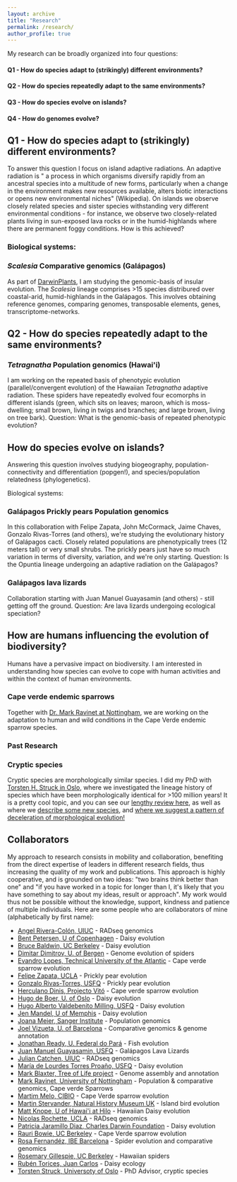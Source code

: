```yaml
---
layout: archive
title: "Research"
permalink: /research/
author_profile: true
---
```


My research can be broadly organized into four questions:
#### Q1 - How do species adapt to (strikingly) different environments?
#### Q2 - How do species repeatedly adapt to the same environments?
#### Q3 - How do species evolve on islands?
#### Q4 - How do genomes evolve?

## Q1 - How do species adapt to (strikingly) different environments?
To answer this question I focus on island adaptive radiations. An adaptive radiation is " a process in which organisms diversify rapidly from an ancestral species into a multitude of new forms, particularly when a change in the environment makes new resources available, alters biotic interactions or opens new environmental niches" (Wikipedia). On islands we observe closely related species and sister species withstanding very different environmental conditions - for instance, we observe two closely-related plants living in sun-exposed lava rocks or in the humid-highlands where there are permanent foggy conditions. How is this achieved?

### Biological systems:
### *Scalesia* Comparative genomics (Galápagos) ###
As part of [DarwinPlants](http://darwin-plants.com/), I am studying the genomic-basis of insular evolution. The *Scalesia* lineage comprises >15 species distribured over coastal-arid, humid-highlands in the Galápagos. This involves obtaining reference genomes, comparing genomes, transposable elements, genes, transcriptome-networks.

## Q2 - How do species repeatedly adapt to the same environments?
### *Tetragnatha* Population genomics (Hawai'i) ### 
I am working on the repeated basis of phenotypic evolution (parallel/convergent evolution) of the Hawaiian *Tetragnatha* adaptive radiation. These spiders have repeatedly evolved four ecomorphs in different islands (green, which sits on leaves; maroon, which is moss-dwelling; small brown, living in twigs and branches; and large brown, living on tree bark). 
Question: What is the genomic-basis of repeated phenotypic evolution?

## How do species evolve on islands?
Answering this question involves studying biogeography, population-connectivity and differentiation (popgen!), and species/population relatedness (phylogenetics).

Biological systems:
### Galápagos Prickly pears Population genomics ###
In this collaboration with Felipe Zapata, John McCormack, Jaime Chaves, Gonzalo Rivas-Torres (and others), we're studying the evolutionary history of Galápagos cacti. Closely related populations are phenotypically trees (12 meters tall) or very small shrubs. The prickly pears just have so much variation in terms of diversity, variation, and we're only starting.
Question: Is the Opuntia lineage undergoing an adaptive radiation on the Galápagos?

### Galápagos lava lizards ###
Collaboration starting with Juan Manuel Guayasamin (and others) - still getting off the ground.
Question: Are lava lizards undergoing ecological speciation?

## How are humans influencing the evolution of biodiversity?
Humans have a pervasive impact on biodiversity. I am interested in understanding how species can evolve to cope with human activities and within the context of human environments.

### Cape verde endemic sparrows ###
Together with [Dr. Mark Ravinet at Nottingham](https://www.nottingham.ac.uk/research/groups/cells-organisms-and-molecular-genetics/people/mark.ravinet), we are working on the adaptation to human and wild conditions in the Cape Verde endemic sparrow species.


### Past Research ###
### Cryptic species ###
Cryptic species are morphologically similar species. I did my PhD with [Torsten H. Struck in Oslo](https://www.nhm.uio.no/english/about/organization/research-collections/people/torsths/), where we investigated the lineage history of species which have been morphologically identical for >100 million years! It is a pretty cool topic, and you can see our [lengthy review here](https://www.sciencedirect.com/science/article/abs/pii/S0169534717302902), as well as where we [describe some new species](https://www.sciencedirect.com/science/article/pii/S1055790319303975), and [where we suggest a pattern of deceleration of morphological evolution!](https://onlinelibrary.wiley.com/doi/full/10.1111/evo.13884)


Collaborators
----
My approach to research consists in mobility and collaboration, benefiting from the direct expertise of leaders in different research fields, thus increasing the quality of my work and publications. This approach is highly cooperative, and is grounded on two ideas: "two brains think better than one" and "if you have worked in a topic for longer than I, it's likely that you have something to say about my ideas, result or approach". My work would thus not be possible without the knowledge, support, kindness and patience of multiple individuals.
Here are some people who are collaborators of mine (alphabetically by first name):
  * [Angel Rivera-Colón, UIUC](http://catchenlab.life.illinois.edu/) - RADseq genomics
  * [Bent Petersen, U of Copenhagen](https://globe.ku.dk/staff-list/?pure=en/persons/271131) - Daisy evolution
  * [Bruce Baldwin, UC Berkeley](https://ib.berkeley.edu/people/faculty/baldwinb) - Daisy evolution
  * [Dimitar Dimitrov, U. of Bergen](https://www.uib.no/en/persons/Dimitar.Dimitrov) - Genome evolution of spiders
  * [Evandro Lopes, Technical University of the Atlantic](https://scholar.google.com/citations?user=FNULlLwAAAAJ&hl=en) - Cape verde sparrow evolution
  * [Felipe Zapata, UCLA](https://www.zapatalab.org/) - Prickly pear evolution
  * [Gonzalo Rivas-Torres, USFQ](https://ecologyecuador.com/) - Prickly pear evolution
  * [Herculano Dinis, Projecto Vitó](https://orcid.org/0000-0002-2674-5591) - Cape verde sparrow evolution
  * [Hugo de Boer, U. of Oslo](https://www.nhm.uio.no/english/about/organization/research-collections/people/hugode/) - Daisy evolution
  * [Hugo Alberto Valdebenito Milling, USFQ](https://www.usfq.edu.ec/en/profiles/hugo-alberto-valdebenito-milling) - Daisy evolution
  * [Jen Mandel, U of Memphis](https://www.memphis.edu/biology/people/faculty/jennifer-mandel.php) - Daisy evolution
  * [Joana Meier, Sanger Institute](https://joanameier.ch/) - Population genomics
  * [Joel Vizueta, U. of Barcelona](https://scholar.google.com/citations?user=CTBqqSsAAAAJ&hl=en) - Comparative genomics & genome annotation
  * [Jonathan Ready, U. Federal do Pará](https://scholar.google.com/citations?user=ES1i6vgAAAAJ&hl=de) - Fish evolution
  * [Juan Manuel Guayasamin, USFQ](https://en.wikipedia.org/wiki/Juan_Manuel_Guayasamin) - Galápagos Lava Lizards
  * [Julian Catchen, UIUC](http://catchenlab.life.illinois.edu/) - RADseq genomics
  * [María de Lourdes Torres Proaño, USFQ](https://www.usfq.edu.ec/en/profiles/maria-de-lourdes-torres-proano) - Daisy evolution
  * [Mark Blaxter, Tree of Life project](https://www.sanger.ac.uk/person/blaxter-mark/) - Genome assembly and annotation
  * [Mark Ravinet, University of Nottingham](https://www.nottingham.ac.uk/research/groups/cells-organisms-and-molecular-genetics/people/mark.ravinet) - Population & comparative genomics, Cape verde Sparrows
  * [Martim Melo, CIBIO](https://cibio.up.pt/en/people/details/martim-melo/) - Cape Verde sparrow evolution
  * [Martin Stervander, Natural History Museum UK](https://www.stervander.com/) - Island bird evolution
  * [Matt Knope, U of Hawai'i at Hilo](http://matthew-knope.squarespace.com/) - Hawaiian Daisy evolution
  * [Nicolas Rochette, UCLA](https://scholar.google.com/citations?user=DFqQtXgAAAAJ&hl=en) - RADseq genomics
  * [Patricia Jaramillo Diaz, Charles Darwin Foundation](https://www.darwinfoundation.org/en/component/contact/contact/14-staff/6-patricia-jaramillo-diaz?Itemid=150) - Daisy evolution
  * [Rauri Bowie, UC Berkeley](https://bowie.berkeley.edu/people/rauri-bowie/) - Cape Verde sparrow evolution
  * [Rosa Fernandéz, IBE Barcelona](https://rmfernandezgarcia0.wixsite.com/metazomics) - Spider evolution and comparative genomics
  * [Rosemary Gillespie, UC Berkeley](https://nature.berkeley.edu/evolab/) - Hawaiian spiders
  * [Rubén Torices, Juan Carlos](https://rubentorices.wordpress.com/) - Daisy ecology
  * [Torsten Struck, Universoty of Oslo](https://scholar.google.pt/citations?hl=en&user=NossYmoAAAAJ) - PhD Advisor, cryptic species
